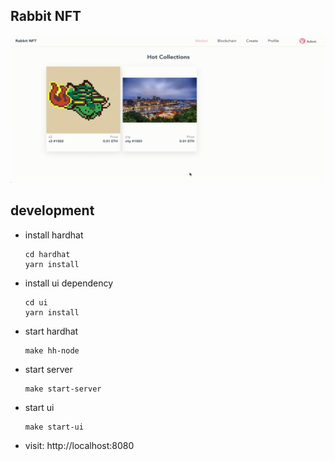 ## Rabbit NFT
![demo](demo.gif)

## development
* install hardhat
  ```
  cd hardhat
  yarn install
  ```
* install ui dependency
  ```
  cd ui
  yarn install
  ```
* start hardhat
  ```
  make hh-node
  ``` 
* start server
  ```
  make start-server
  ```
* start ui
  ```
  make start-ui
  ```
* visit: http://localhost:8080
